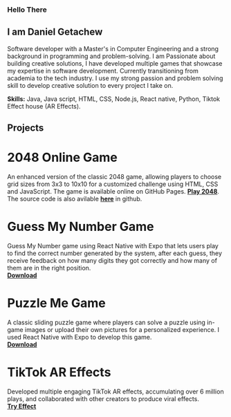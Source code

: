 ### Hello There 
## I am Daniel Getachew
Software developer with a Master's in Computer Engineering and a strong background in programming and problem-solving. I am Passionate about building creative solutions, I have developed multiple games that showcase my expertise in software development. Currently transitioning from academia to the tech industry. I use my strong passion and problem solving skill to develop creative solution to every project I take on.

**Skills:** Java, Java script, HTML, CSS, Node.js, React native, Python, Tiktok Effect house (AR Effects).

## Projects

# 2048 Online Game
An enhanced version of the classic 2048 game, allowing players to choose grid sizes from 3x3 to 10x10 for a customized challenge using HTML, CSS and JavaScript. The game is available online on GitHub Pages.
[**Play 2048**](https://dani-el-dani.github.io/game-2048/Game_2048.html).\
The source code is also avilable [**here**](https://github.com/dani-el-dani/game-2048) in github.

# Guess My Number Game
Guess My Number game using React Native with Expo that lets users play to find the correct number generated by the system, after each guess, they receive feedback on how many digits they got correctly and how many of them are in the right position.\
[**Download**](https://expo.dev/artifacts/eas/dyvgyURLbwzTdkefqHDBhW.apk)

# Puzzle Me Game
A classic sliding puzzle game where players can solve a puzzle using in-game images or upload their own pictures for a personalized experience. I used React Native with Expo to develop this game.\
[**Download**](https://expo.dev/artifacts/eas/oUUXe4d1ASmdkfmResmx4T.apk)

# TikTok AR Effects
Developed multiple engaging TikTok AR effects, accumulating over 6 million plays, and collaborated with other creators to produce viral effects.\
[**Try Effect**](https://vm.tiktok.com/ZMkvbwwgg/)
